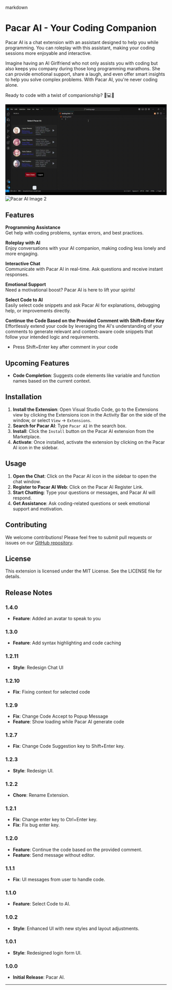markdown
# Pacar AI - Your Coding Companion

Pacar AI is a chat extension with an assistant designed to help you while programming. You can roleplay with this assistant, making your coding sessions more enjoyable and interactive.

Imagine having an AI Girlfriend who not only assists you with coding but also keeps you company during those long programming marathons. She can provide emotional support, share a laugh, and even offer smart insights to help you solve complex problems. With Pacar AI, you're never coding alone.

Ready to code with a twist of companionship? 🌟💻💕

![Pacar AI Image 1](media/pacar-ai-image-1.gif) <!-- Menambahkan image pertama -->
![Pacar AI Image 2](media/pacar-ai-image-2.gif) <!-- Menambahkan image kedua -->
        


## Features 

**Programming Assistance**  
Get help with coding problems, syntax errors, and best practices. 

**Roleplay with AI**  
Enjoy conversations with your AI companion, making coding less lonely and more engaging. 

**Interactive Chat**  
Communicate with Pacar AI in real-time. Ask questions and receive instant responses. 

**Emotional Support**  
Need a motivational boost? Pacar AI is here to lift your spirits!

**Select Code to AI**  
Easily select code snippets and ask Pacar AI for explanations, debugging help, or improvements directly.

**Continue the Code Based on the Provided Comment with Shift+Enter Key**  
Effortlessly extend your code by leveraging the AI's understanding of your comments to generate relevant and context-aware code snippets that follow your intended logic and requirements.
- Press Shift+Enter key after comment in your code

## Upcoming Features 

- **Code Completion**: Suggests code elements like variable and function names based on the current context. 


## Installation 

1. **Install the Extension**: Open Visual Studio Code, go to the Extensions view by clicking the Extensions icon in the Activity Bar on the side of the window, or select `View` -> `Extensions`. 
2. **Search for Pacar AI**: Type `Pacar AI` in the search box. 
3. **Install**: Click the `Install` button on the Pacar AI extension from the Marketplace. 
4. **Activate**: Once installed, activate the extension by clicking on the Pacar AI icon in the sidebar.


## Usage 

1. **Open the Chat**: Click on the Pacar AI icon in the sidebar to open the chat window. 
2. **Register to Pacar AI Web**: Click on the Pacar AI Register Link. 
3. **Start Chatting**: Type your questions or messages, and Pacar AI will respond. 
4. **Get Assistance**: Ask coding-related questions or seek emotional support and motivation.


## Contributing 

We welcome contributions! Please feel free to submit pull requests or issues on our [GitHub repository](https://github.com/asepindrak/pacar-ai-extension). 


## License 

This extension is licensed under the MIT License. See the LICENSE file for details.


## Release Notes

### 1.4.0
- **Feature**: Added an avatar to speak to you

### 1.3.0
- **Feature**: Add syntax highlighting and code caching

### 1.2.11
- **Style**: Redesign Chat UI

### 1.2.10
- **Fix**: Fixing context for selected code

### 1.2.9
- **Fix**: Change Code Accept to Popup Message
- **Feature**: Show loading while Pacar AI generate code

### 1.2.7
- **Fix**: Change Code Suggestion key to Shift+Enter key.

### 1.2.3
- **Style**: Redesign UI.

### 1.2.2
- **Chore**: Rename Extension.

### 1.2.1
- **Fix**: Change enter key to Ctrl+Enter key.
- **Fix**: Fix bug enter key.

### 1.2.0
- **Feature**: Continue the code based on the provided comment.
- **Feature**: Send message without editor.

### 1.1.1
- **Fix**: UI messages from user to handle code.

### 1.1.0
- **Feature**: Select Code to AI.

### 1.0.2
- **Style**: Enhanced UI with new styles and layout adjustments.

### 1.0.1
- **Style**: Redesigned login form UI.

### 1.0.0
- **Initial Release**: Pacar AI.

---